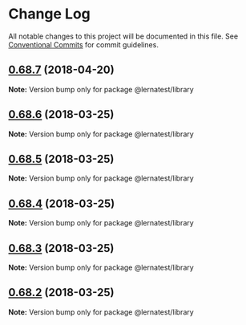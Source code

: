 # Change Log

All notable changes to this project will be documented in this file.
See [Conventional Commits](https://conventionalcommits.org) for commit guidelines.

<a name="0.68.7"></a>
## [0.68.7](https://github.com/bochen2014/lerna-muckaround/compare/@lernatest/library@0.68.6...@lernatest/library@0.68.7) (2018-04-20)




**Note:** Version bump only for package @lernatest/library

<a name="0.68.6"></a>
## [0.68.6](https://github.com/bochen2014/lerna-muckaround/compare/@lernatest/library@0.68.5...@lernatest/library@0.68.6) (2018-03-25)




**Note:** Version bump only for package @lernatest/library

<a name="0.68.5"></a>
## [0.68.5](https://github.com/bochen2014/lerna-muckaround/compare/@lernatest/library@0.68.4...@lernatest/library@0.68.5) (2018-03-25)




**Note:** Version bump only for package @lernatest/library

<a name="0.68.4"></a>
## [0.68.4](https://github.com/bochen2014/lerna-muckaround/compare/@lernatest/library@0.68.3...@lernatest/library@0.68.4) (2018-03-25)




**Note:** Version bump only for package @lernatest/library

<a name="0.68.3"></a>
## [0.68.3](https://github.com/bochen2014/lerna-muckaround/compare/@lernatest/library@0.68.2...@lernatest/library@0.68.3) (2018-03-25)




**Note:** Version bump only for package @lernatest/library

<a name="0.68.2"></a>
## [0.68.2](https://github.com/bochen2014/lerna-muckaround/compare/@lernatest/library@0.68.0...@lernatest/library@0.68.2) (2018-03-25)




**Note:** Version bump only for package @lernatest/library
